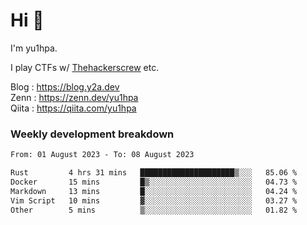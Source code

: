 # Hi 👋

I'm yu1hpa.

I play CTFs w/ [Thehackerscrew](https://www.thehackerscrew.team/) etc.

Blog : https://blog.y2a.dev  
Zenn : https://zenn.dev/yu1hpa  
Qiita : https://qiita.com/yu1hpa  

### Weekly development breakdown

<!--START_SECTION:waka-->

```txt
From: 01 August 2023 - To: 08 August 2023

Rust         4 hrs 31 mins   █████████████████████▒░░░   85.06 %
Docker       15 mins         █▒░░░░░░░░░░░░░░░░░░░░░░░   04.73 %
Markdown     13 mins         █░░░░░░░░░░░░░░░░░░░░░░░░   04.24 %
Vim Script   10 mins         ▓░░░░░░░░░░░░░░░░░░░░░░░░   03.27 %
Other        5 mins          ▒░░░░░░░░░░░░░░░░░░░░░░░░   01.82 %
```

<!--END_SECTION:waka-->

